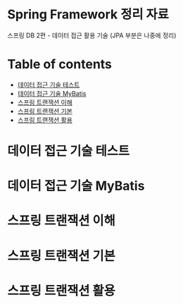 # Spring Framework 정리 자료
스프링 DB 2편 - 데이터 접근 활용 기술 (JPA 부분은 나중에 정리)

Table of contents
=================
<!--ts-->
   * [데이터 접근 기술 테스트](#데이터-접근-기술-테스트)
   * [데이터 접근 기술 MyBatis](#데이터-접근-기술-MyBatis)
   * [스프링 트랜잭션 이해](#스프링-트랜잭션-이해)
   * [스프링 트랜잭션 기본](#스프링-트랜잭션-기본)
   * [스프링 트랜잭션 활용](#스프링-트랜잭션-활용)
<!--te-->

데이터 접근 기술 테스트
=======

데이터 접근 기술 MyBatis
=======

스프링 트랜잭션 이해
=======

스프링 트랜잭션 기본
=======

스프링 트랜잭션 활용
=======
